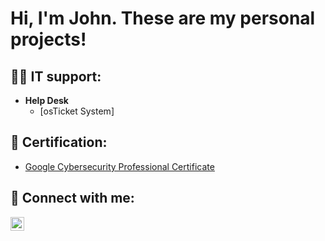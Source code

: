 <h1>Hi, I'm John. These are my personal projects!<br/></h1>

<h2>👨‍💻 IT support:</h2>

- <b>Help Desk</b>
  - [osTicket System]
 
<h2> 📘 Certification:</h2>

- [Google Cybersecurity Professional Certificate](https://www.credly.com/badges/93ff18ee-6195-4163-8e74-3c33c88714a4/linked_in_profile)

<h2> 🤳 Connect with me:</h2>

[<img align="left" alt="JoshMadakor | LinkedIn" width="22px" src="https://cdn.jsdelivr.net/npm/simple-icons@v3/icons/linkedin.svg" />][linkedin]

[linkedin]: https://linkedin.com/in/joshmadakor
